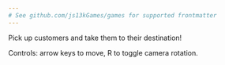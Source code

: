 ```yaml
---
# See github.com/js13kGames/games for supported frontmatter
---
```

Pick up customers and take them to their destination!

Controls: arrow keys to move, R to toggle camera rotation.